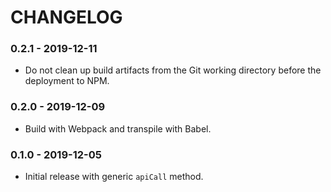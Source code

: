 # CHANGELOG

### 0.2.1 - 2019-12-11

- Do not clean up build artifacts from the Git working directory before the deployment to NPM.

### 0.2.0 - 2019-12-09

- Build with Webpack and transpile with Babel.

### 0.1.0 - 2019-12-05

- Initial release with generic `apiCall` method.